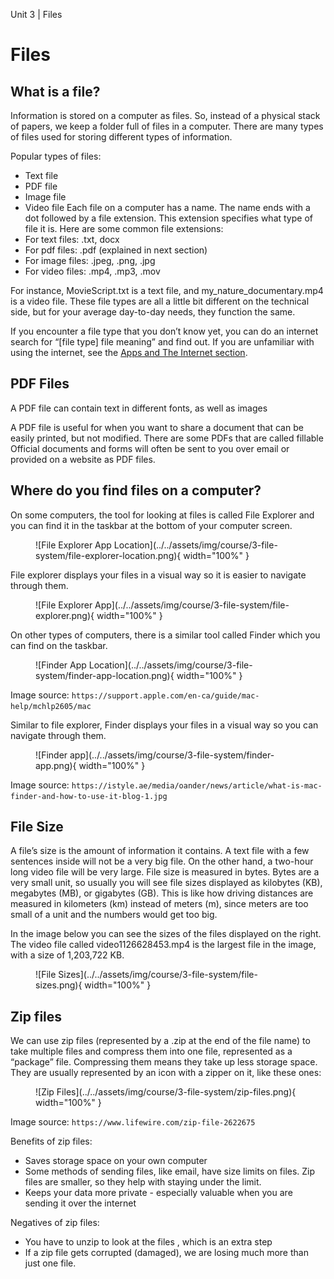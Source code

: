 Unit 3 | Files

# Files

## What is a file?

Information is stored on a computer as files. So, instead of a physical stack of papers, we keep a folder full of files in a computer. There are many types of files used for storing different types of information.

Popular types of files:

- Text file
- PDF file
- Image file
- Video file
  Each file on a computer has a name. The name ends with a dot followed by a file extension. This extension specifies what type of file it is.
  Here are some common file extensions:
- For text files: .txt, docx
- For pdf files: .pdf (explained in next section)
- For image files: .jpeg, .png, .jpg
- For video files: .mp4, .mp3, .mov

For instance, MovieScript.txt is a text file, and my_nature_documentary.mp4 is a video file.
These file types are all a little bit different on the technical side, but for your average day-to-day needs, they function the same.

If you encounter a file type that you don’t know yet, you can do an internet search for “[file type] file meaning” and find out. If you are unfamiliar with using the internet, see the [Apps and The Internet section](/course/2-apps-and-internet/index.html).

## PDF Files

A PDF file can contain text in different fonts, as well as images

A PDF file is useful for when you want to share a document that can be easily printed, but not modified. There are some PDFs that are called fillable Official documents and forms will often be sent to you over email or provided on a website as PDF files.

## Where do you find files on a computer?

On some computers, the tool for looking at files is called File Explorer and you can find it in the taskbar at the bottom of your computer screen.

<figure markdown="span">
    ![File Explorer App Location](../../assets/img/course/3-file-system/file-explorer-location.png){ width="100%" }
</figure>

File explorer displays your files in a visual way so it is easier to navigate through them.

<figure markdown="span">
    ![File Explorer App](../../assets/img/course/3-file-system/file-explorer.png){ width="100%" }
</figure>

On other types of computers, there is a similar tool called Finder which you can find on the taskbar.

<figure markdown="span">
    ![Finder App Location](../../assets/img/course/3-file-system/finder-app-location.png){ width="100%" }
</figure>

Image source: `https://support.apple.com/en-ca/guide/mac-help/mchlp2605/mac`

Similar to file explorer, Finder displays your files in a visual way so you can navigate through them.

<figure markdown="span">
    ![Finder app](../../assets/img/course/3-file-system/finder-app.png){ width="100%" }
</figure>

Image source: `https://istyle.ae/media/oander/news/article/what-is-mac-finder-and-how-to-use-it-blog-1.jpg`

## File Size

A file’s size is the amount of information it contains. A text file with a few sentences inside will not be a very big file. On the other hand, a two-hour long video file will be very large. File size is measured in bytes. Bytes are a very small unit, so usually you will see file sizes displayed as kilobytes (KB), megabytes (MB), or gigabytes (GB). This is like how driving distances are measured in kilometers (km) instead of meters (m), since meters are too small of a unit and the numbers would get too big.

In the image below you can see the sizes of the files displayed on the right. The video file called video1126628453.mp4 is the largest file in the image, with a size of 1,203,722 KB.

<figure markdown="span">
    ![File Sizes](../../assets/img/course/3-file-system/file-sizes.png){ width="100%" }
</figure>

## Zip files

We can use zip files (represented by a .zip at the end of the file name) to take multiple files and compress them into one file, represented as a “package” file. Compressing them means they take up less storage space. They are usually represented by an icon with a zipper on it, like these ones:

<figure markdown="span">
    ![Zip Files](../../assets/img/course/3-file-system/zip-files.png){ width="100%" }
</figure>

Image source: `https://www.lifewire.com/zip-file-2622675`

Benefits of zip files:

- Saves storage space on your own computer
- Some methods of sending files, like email, have size limits on files. Zip files are smaller, so they help with staying under the limit.
- Keeps your data more private - especially valuable when you are sending it over the internet

Negatives of zip files:

- You have to unzip to look at the files , which is an extra step
- If a zip file gets corrupted (damaged), we are losing much more than just one file.
